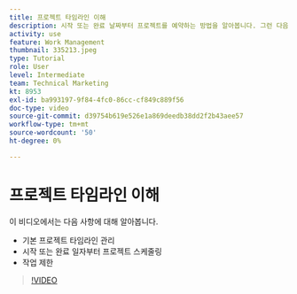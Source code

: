 ```yaml
---
title: 프로젝트 타임라인 이해
description: 시작 또는 완료 날짜부터 프로젝트를 예약하는 방법을 알아봅니다. 그런 다음 기간, 전임 작업 및 작업 제한이 프로젝트 계획에 어떤 영향을 미치는지 알아봅니다.
activity: use
feature: Work Management
thumbnail: 335213.jpeg
type: Tutorial
role: User
level: Intermediate
team: Technical Marketing
kt: 8953
exl-id: ba993197-9f84-4fc0-86cc-cf849c889f56
doc-type: video
source-git-commit: d39754b619e526e1a869deedb38dd2f2b43aee57
workflow-type: tm+mt
source-wordcount: '50'
ht-degree: 0%

---
```


# 프로젝트 타임라인 이해

이 비디오에서는 다음 사항에 대해 알아봅니다.

* 기본 프로젝트 타임라인 관리
* 시작 또는 완료 일자부터 프로젝트 스케줄링
* 작업 제한

>[!VIDEO](https://video.tv.adobe.com/v/335213/?quality=12)
